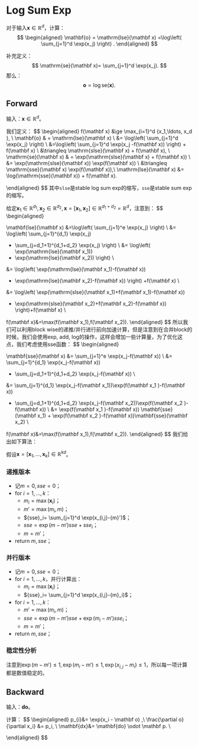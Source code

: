 # Log Sum Exp

对于输入$\mathbf x\in \mathbb R^d$，计算：
$$
\begin{aligned}
\mathbf{o}
 = \mathrm{lse}(\mathbf x) =\log\left(
\sum_{j=1}^d \exp(x_j)
\right) .
\end{aligned}
$$

补充定义：
$$
\mathrm{se}(\mathbf x)=
\sum_{j=1}^d \exp(x_j).
$$
那么：
$$
\mathbf o= \log\mathrm{se}(\mathbf x).
$$




## Forward

输入：$\mathbf x\in \mathbb R^d$。

我们定义：
$$
\begin{aligned}
f(\mathbf x) &\ge  \max_{i=1}^d \{x_1,\ldots, x_d \}, \\
\mathbf{o}
 & = \mathrm{lse}(\mathbf x) \\
 &= \log\left(
\sum_{j=1}^d \exp(x_j)
\right)  \\
&=\log\left(
\sum_{j=1}^d \exp(x_j -f(\mathbf x))
\right) + f(\mathbf x) \\
&\triangleq \mathrm{slse}(\mathbf x) +  f(\mathbf x), \\
\mathrm{se}(\mathbf x) & = \exp(\mathrm{slse}(\mathbf x) +  f(\mathbf x)) \\
&= \exp(\mathrm{slse}(\mathbf x)) \exp(f(\mathbf x)) \\
&\triangleq \mathrm{sse}(\mathbf x) \exp(f(\mathbf x)),\\
\mathrm{lse}(\mathbf x)
&= \log(\mathrm{sse}(\mathbf x)) + f(\mathbf x).

\end{aligned}
$$
其中`slse`是stable log sum exp的缩写，`sse`是stable sum exp的缩写。

给定$\mathbf x_1 \in \mathbb R^{d_1}, \mathbf x_2 \in \mathbb R^{d_2}, \mathbf x=[\mathbf x_1, \mathbf x_2]\in \mathbb R^{d_1+d_2}=\mathbb R^{d}$，注意到：
$$
\begin{aligned}

\mathbf{lse}(\mathbf x) &=\log\left(
\sum_{j=1}^e \exp(x_j)
\right) \\
&=  \log\left(
\sum_{j=1}^{d_1} \exp(x_j)
+ \sum_{j=d_1+1}^{d_1+d_2} \exp(x_j)
\right) \\
&= \log\left(
\exp(\mathrm{lse}(\mathbf x_1))
+ \exp(\mathrm{lse}(\mathbf x_2))
\right) \\

&= \log\left(
\exp(\mathrm{lse}(\mathbf x_1)-f(\mathbf x))
+ \exp(\mathrm{lse}(\mathbf x_2)-f(\mathbf x))
\right) +f(\mathbf x) \\



&= \log\left(
\exp(\mathrm{slse}(\mathbf x_1)+f(\mathbf x_1)-f(\mathbf x))
+ \exp(\mathrm{slse}(\mathbf x_2)+f(\mathbf x_2)-f(\mathbf x))
\right)+f(\mathbf x) \\

f(\mathbf x)&=\max(f(\mathbf x_1),f(\mathbf x_2)).
\end{aligned}
$$
所以我们可以利用block wise的递推/并行进行前向加速计算，但是注意到在合并block的时候，我们会使用exp, add, log的操作，这样会增加一些计算量，为了优化这点，我们考虑使用$\mathrm{sse}$函数：
$$
\begin{aligned}

\mathbf{sse}(\mathbf x) &=
\sum_{j=1}^e \exp(x_j-f(\mathbf x))
\\
&=
\sum_{j=1}^{d_1} \exp(x_j-f(\mathbf x))
+ \sum_{j=d_1+1}^{d_1+d_2} \exp(x_j-f(\mathbf x)) \\

&=
\sum_{j=1}^{d_1} \exp(x_j-f(\mathbf x_1))\exp(f(\mathbf x_1 )-f(\mathbf x))
+ \sum_{j=d_1+1}^{d_1+d_2} \exp(x_j-f(\mathbf x_2))\exp(f(\mathbf x_2 )-f(\mathbf x)) \\
&= \exp(f(\mathbf x_1 )-f(\mathbf x)) \mathbf{sse}(\mathbf x_1) + \exp(f(\mathbf x_2 )-f(\mathbf x))\mathbf{sse}(\mathbf x_2)  \\


f(\mathbf x)&=\max(f(\mathbf x_1),f(\mathbf x_2)).
\end{aligned}
$$
我们给出如下算法：

假设$\mathbf x= [\mathbf x_1, \ldots, \mathbf x_k]\in \mathbb R^{kd}$。

### 递推版本

- 记$m=0,  {sse}=0$；
- for $i=1,\ldots ,k$：
  - $m_i =\max(\mathbf x_i)$；
  - ${m}'=\max({m_i},  m)$；
  - ${sse}_i= \sum_{j=1}^d \exp(x_{i,j}-{m}')$；
  - ${sse}= \exp(m-m') sse +  sse_i$；
  - $m=m'$；
- return $m, sse$；



### 并行版本

- 记$m=0,  {sse}=0$；
- for $i=1,\ldots ,k$，并行计算出：
  - $m_i =\max(\mathbf x_i)$；
  - ${sse}_i= \sum_{j=1}^d \exp(x_{i,j}-{m}_i)$；
- for $i=1,\ldots, k$：
  - ${m}'=\max({m_i},  m)$；
  - ${sse}= \exp(m-m') sse + \exp(m_i-m') sse_i$；
  - $m=m'$；
- return $m, sse$；



### 稳定性分析

注意到$\exp(m-m')\le 1, \exp(m_i-m')\le 1, \exp(x_{i,j}-m_i)\le 1$，所以每一项计算都是数值稳定的。



## Backward

输入：$\mathbf {do}$。

计算：
$$
\begin{aligned}
p_{i}&= \exp(x_i - \mathbf o) ,\\
\frac{\partial o}{\partial x_i}
&= p_i, \\
\mathbf{dx}&= \mathbf{do} \odot \mathbf p. \\

\end{aligned}
$$
